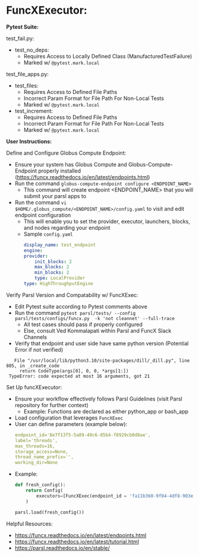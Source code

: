 # **FuncXExecutor:**

**Pytest Suite:**

test_fail.py:
- test_no_deps:
    - Requires Access to Locally Defined Class (ManufacturedTestFailure)
    - Marked w/ `@pytest.mark.local`

test_file_apps.py:
- test_files:
    - Requires Access to Defined File Paths
    - Incorrect Param Format for File Path For Non-Local Tests
    - Marked w/ `@pytest.mark.local`
- test_increment:
    - Requires Access to Defined File Paths
    - Incorrect Param Format for File Path For Non-Local Tests
    - Marked w/ `@pytest.mark.local`

**User Instructions:**

Define and Configure Globus Compute Endpoint:
- Ensure your system has Globus Compute and Globus-Compute-Endpoint properly installed (https://funcx.readthedocs.io/en/latest/endpoints.html)
- Run the command `globus-compute-endpoint configure <ENDPOINT_NAME>`
    - This command will create endpoint <ENDPOINT_NAME> that you will submit your parsl apps to
- Run the command `vi $HOME/.globus_compute/<ENDPOINT_NAME>/config.yaml` to visit and edit endpoint configuration
    - This will enable you to set the provider, executor, launchers, blocks, and nodes regarding your endpoint
    - Sample `config.yaml`
        ```yaml
        display_name: test_endpoint
        engine:
        provider:
            init_blocks: 2
            max_blocks: 2
            min_blocks: 2
            type: LocalProvider
        type: HighThroughputEngine
        ```

Verify Parsl Version and Compatability w/ FuncXExec:
- Edit Pytest suite according to Pytest comments above
- Run the command `pytest parsl/tests/ --config parsl/tests/configs/funcx.py  -k 'not cleannet' --full-trace`
    - All test cases should pass if properly configured
    - Else, consult Ved Kommalapati within Parsl and FuncX Slack Channels
- Verify that endpoint and user side have same python version (Potential Error if not verified)
```
   File "/usr/local/lib/python3.10/site-packages/dill/_dill.py", line 805, in _create_code
     return CodeType(args[0], 0, 0, *args[1:])
 TypeError: code expected at most 16 arguments, got 21
```
Set Up funcXExecutor:
- Ensure your workflow effectively follows Parsl Guidelines (visit Parsl repository for further context)
    - Example: Functions are declared as either python_app or bash_app
- Load configuration that leverages `FuncXExec`
- User can define parameters (example below):
    ```yaml
    endpoint_id='8e7f13f5-5a89-49c6-85b4-f8929cb0d8ae', 
    label='threads', 
    max_threads=16, 
    storage_access=None,
    thread_name_prefix='', 
    working_dir=None
    ```
- Example:
    ```python
    def fresh_config():
        return Config(
            executors=[FuncXExec(endpoint_id = 'fa11b360-9f04-4df8-903e-81fc706fd21c', max_threads = 16)]
        )

    parsl.load(fresh_config())
    ```

Helpful Resources:
- https://funcx.readthedocs.io/en/latest/endpoints.html
- https://funcx.readthedocs.io/en/latest/tutorial.html
- https://parsl.readthedocs.io/en/stable/